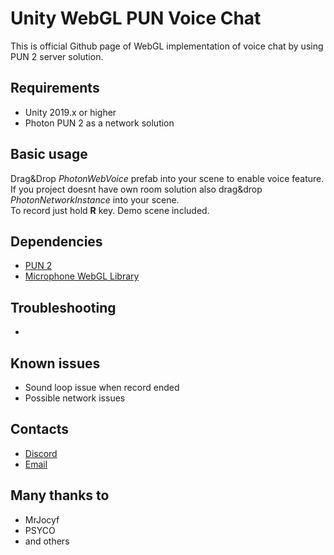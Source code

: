 # Unity WebGL PUN Voice Chat
This is official Github page of WebGL implementation of voice chat by using PUN 2 server solution. </br>

## Requirements
- Unity 2019.x or higher
- Photon PUN 2 as a network solution

## Basic usage
Drag&Drop *PhotonWebVoice* prefab into your scene to enable voice feature.</br>
If you project doesnt have own room solution also drag&drop *PhotonNetworkInstance* into your scene.</br>
To record just hold **R** key.
Demo scene included.

## Dependencies
- [PUN 2](https://assetstore.unity.com/packages/tools/network/pun-2-free-119922)
- [Microphone WebGL Library](https://assetstore.unity.com/packages/tools/input-management/microphone-webgl-library-79989)

## Troubleshooting
-

## Known issues
- Sound loop issue when record ended
- Possible network issues

## Contacts
- [Discord](https://discord.gg/TZdhnWy)
- [Email](mailto:assets@frostweepgames.com)

## Many thanks to
- MrJocyf
- PSYCO
- and others